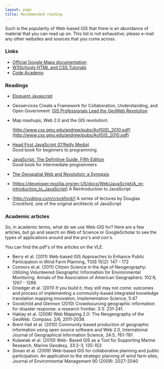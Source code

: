 ```yaml
---
layout: page
title: Recommended reading
---
```


Such is the popularity of Web-based GIS that there is an abundance of
material that you can read up on. This list is not exhaustive; please
e-mail any other websites and sources that you come across.

### Links

-   [Official Google Maps
    documentation](http://code.google.com/apis/maps/documentation/javascript/)
-   [W3Schools HTML and CSS Tutorials](http://www.w3schools.com/)
-   [Code Academy](http://www.codecademy.com)

### Readings

-   [Eloquent Javascript](http://eloquentjavascript.net/)
-   Geoservices Create a Framework for Collaboration, Understanding, and
    Open Government: [GIS Professionals Lead the GeoWeb
    Revolution](http://www.esri.com/news/arcnews/fall09articles/gis-professionals.html)
-   [](http://www.esri.com/news/arcnews/fall09articles/gis-professionals.html)Map
    mashups, Web 2.0 and the GIS revolution\

    [http://www.css.gmu.edu/andrew/pubs/AofGIS\_2010.pdf](http://www.css.gmu.edu/andrew/pubs/AofGIS_2010.pdf)
-   [Head First JavaScript (O’Reilly
    Media)](http://proquest.safaribooksonline.com/book/programming/javascript/9780596527747)\
     Good book for beginners to
    programming[](http://proquest.safaribooksonline.com/book/programming/javascript/0596101996)
-   [JavaScript: The Definitive Guide, Fifth Edition\
    ](http://proquest.safaribooksonline.com/book/programming/javascript/0596101996)Good
    book for intermediate programmers
-   [The Geospatial Web and Revolution: a
    Synopsis](http://scrubbrush-maprap.blogspot.com/2011/01/geospatial-web-and-revolution-synopsis.html)
- [https://developer.mozilla.org/en-US/docs/Web/JavaScript/A_re-introduction_to_JavaScript] A Reintroduction to JavaScript
- [http://yuiblog.com/crockford/] A series of lectures by Douglas Crockford, one of the original architects of JavaScript


### Academic articles

So, in academic terms, what do we use Web-GIS for?  Here are a few articles, but go and search on Web of Science or GoogleScholar to see the types of applications around and the pro's and con's.

You can find the pdf's of the articles on the VLE.

- Berry et al. (2011) Web-based GIS Approaches to Enhance Public Participation in Wind Farm Planning, TGIS 15(2): 147 - 172
- Connors et al. (2011) Citizen Science in the Age of Neogeography: Utilizing Volunteered Geographic Information for Environmental
Monitoring.  Annals of the Association of American Geographers: 102:6, 1267 - 1289. 
- Driedger et al. (2011) If you build it, they still may not come: outcomes and process of implementing a community-based integrated knowledge translation mapping innovation, Implementation Science, 5:47
- Goodchild and Glennon (2010) Crowdsourcing geographic information for disaster response: a research
frontier. 3:3: 231-241.
- Haklay et al. (2008) Web Mapping 2.0: The Neogeography of the GeoWeb. Compass: 2/6, 2011-2039.
- Brent Hall et al. (2010) Community-based production of geographic information using open source software and Web 2.0, International Journal of Geographical Information Science, 24:5, 761-781
- Kulawiak et al. (2010) Web- Based GIS as a Tool for Supporting Marine Research, Marine Geodesy, 33:2-3, 135-153
- Simao et al. (2009) Web-based GIS for collaborative planning and public participation: An application to the strategic planning of wind farm sites, Journal of Environmental Management 90 (2009): 2027-2040
